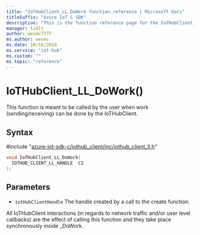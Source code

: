 ```yaml
---                             
title: "IoTHubClient_LL_DoWork function reference | Microsoft Docs" 
titleSuffix: "Azure IoT C SDK"            
description: "This is the function reference page for the IoTHubClient_LL_DoWork() function in the Azure IoT C SDK. This SDK is used with Azure IoT Hub and Azure IoT Hub Device Provisioning Service"            
manager: timlt                 
author: wesmc7777              
ms.author: wesmc               
ms.date: 10/16/2018                    
ms.service: "iot-hub"             
ms.custom: ""                
ms.topic: "reference"        
---                            
```


# IoTHubClient_LL_DoWork()

This function is meant to be called by the user when work (sending/receiving) can be done by the IoTHubClient.

## Syntax

\#include "[azure-iot-sdk-c/iothub_client/inc/iothub_client_ll.h](../iothub-client-ll-h.md)"  
```C
void IoTHubClient_LL_DoWork(
  IOTHUB_CLIENT_LL_HANDLE  C2
);
```

## Parameters
* `iotHubClientHandle` The handle created by a call to the create function.

All IoTHubClient interactions (in regards to network traffic and/or user level callbacks) are the effect of calling this function and they take place synchronously inside _DoWork.

